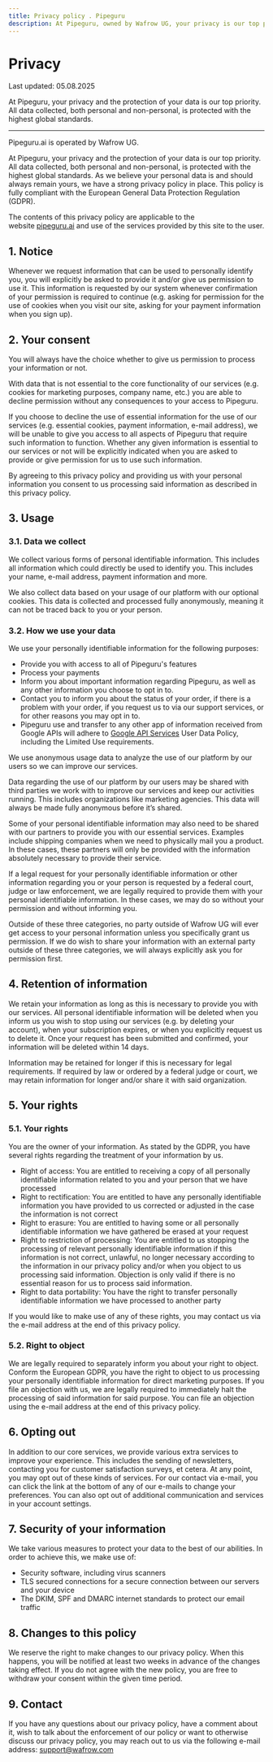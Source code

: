 ```yaml
---
title: Privacy policy . Pipeguru
description: At Pipeguru, owned by Wafrow UG, your privacy is our top priority. Our GDPR-compliant policy details what data we collect, how we protect it, and how you can exercise your rights.
---
```

# Privacy

Last updated: 05.08.2025

At Pipeguru, your privacy and the protection of your data is our top priority. All data collected, both personal and non-personal, is protected with the highest global standards.

---

Pipeguru.ai is operated by Wafrow UG.

At Pipeguru, your privacy and the protection of your data is our top priority. All data collected, both personal and non-personal, is protected with the highest global standards. As we believe your personal data is and should always remain yours, we have a strong privacy policy in place. This policy is fully compliant with the European General Data Protection Regulation (GDPR).

The contents of this privacy policy are applicable to the website [pipeguru.ai](https://pipeguru.ai/) and use of the services provided by this site to the user.

## 1. Notice

Whenever we request information that can be used to personally identify you, you will explicitly be asked to provide it and/or give us permission to use it. This information is requested by our system whenever confirmation of your permission is required to continue (e.g. asking for permission for the use of cookies when you visit our site, asking for your payment information when you sign up).

## 2. Your consent

You will always have the choice whether to give us permission to process your information or not.

With data that is not essential to the core functionality of our services (e.g. cookies for marketing purposes, company name, etc.) you are able to decline permission without any consequences to your access to Pipeguru.

If you choose to decline the use of essential information for the use of our services (e.g. essential cookies, payment information, e-mail address), we will be unable to give you access to all aspects of Pipeguru that require such information to function. Whether any given information is essential to our services or not will be explicitly indicated when you are asked to provide or give permission for us to use such information.

By agreeing to this privacy policy and providing us with your personal information you consent to us processing said information as described in this privacy policy.

## 3. Usage

### 3.1. Data we collect

We collect various forms of personal identifiable information. This includes all information which could directly be used to identify you. This includes your name, e-mail address, payment information and more.

We also collect data based on your usage of our platform with our optional cookies. This data is collected and processed fully anonymously, meaning it can not be traced back to you or your person.

### 3.2. How we use your data

We use your personally identifiable information for the following purposes:

- Provide you with access to all of Pipeguru's features
- Process your payments
- Inform you about important information regarding Pipeguru, as well as any other information you choose to opt in to.
- Contact you to inform you about the status of your order, if there is a problem with your order, if you request us to via our support services, or for other reasons you may opt in to.
- Pipeguru use and transfer to any other app of information received from Google APIs will adhere to [Google API Services](https://developers.google.com/terms/api-services-user-data-policy#additional_requirements_for_specific_api_scopes) User Data Policy, including the Limited Use requirements.

We use anonymous usage data to analyze the use of our platform by our users so we can improve our services.

Data regarding the use of our platform by our users may be shared with third parties we work with to improve our services and keep our activities running. This includes organizations like marketing agencies. This data will always be made fully anonymous before it’s shared.

Some of your personal identifiable information may also need to be shared with our partners to provide you with our essential services. Examples include shipping companies when we need to physically mail you a product. In these cases, these partners will only be provided with the information absolutely necessary to provide their service.

If a legal request for your personally identifiable information or other information regarding you or your person is requested by a federal court, judge or law enforcement, we are legally required to provide them with your personal identifiable information. In these cases, we may do so without your permission and without informing you.

Outside of these three categories, no party outside of Wafrow UG will ever get access to your personal information unless you specifically grant us permission. If we do wish to share your information with an external party outside of these three categories, we will always explicitly ask you for permission first.

## 4. Retention of information

We retain your information as long as this is necessary to provide you with our services. All personal identifiable information will be deleted when you inform us you wish to stop using our services (e.g. by deleting your account), when your subscription expires, or when you explicitly request us to delete it. Once your request has been submitted and confirmed, your information will be deleted within 14 days.

Information may be retained for longer if this is necessary for legal requirements. If required by law or ordered by a federal judge or court, we may retain information for longer and/or share it with said organization.

## 5. Your rights

### 5.1. Your rights

You are the owner of your information. As stated by the GDPR, you have several rights regarding the treatment of your information by us.

- Right of access: You are entitled to receiving a copy of all personally identifiable information related to you and your person that we have processed
- Right to rectification: You are entitled to have any personally identifiable information you have provided to us corrected or adjusted in the case the information is not correct
- Right to erasure: You are entitled to having some or all personally identifiable information we have gathered be erased at your request
- Right to restriction of processing: You are entitled to us stopping the processing of relevant personally identifiable information if this information is not correct, unlawful, no longer necessary according to the information in our privacy policy and/or when you object to us processing said information. Objection is only valid if there is no essential reason for us to process said information.
- Right to data portability: You have the right to transfer personally identifiable information we have processed to another party

If you would like to make use of any of these rights, you may contact us via the e-mail address at the end of this privacy policy.

### 5.2. Right to object

We are legally required to separately inform you about your right to object. Conform the European GDPR, you have the right to object to us processing your personally identifiable information for direct marketing purposes. If you file an objection with us, we are legally required to immediately halt the processing of said information for said purpose. You can file an objection using the e-mail address at the end of this privacy policy.

## 6. Opting out

In addition to our core services, we provide various extra services to improve your experience. This includes the sending of newsletters, contacting you for customer satisfaction surveys, et cetera. At any point, you may opt out of these kinds of services. For our contact via e-mail, you can click the link at the bottom of any of our e-mails to change your preferences. You can also opt out of additional communication and services in your account settings.

## 7. Security of your information

We take various measures to protect your data to the best of our abilities. In order to achieve this, we make use of:

- Security software, including virus scanners
- TLS secured connections for a secure connection between our servers and your device
- The DKIM, SPF and DMARC internet standards to protect our email traffic

## 8. Changes to this policy

We reserve the right to make changes to our privacy policy. When this happens, you will be notified at least two weeks in advance of the changes taking effect. If you do not agree with the new policy, you are free to withdraw your consent within the given time period.

## 9. Contact

If you have any questions about our privacy policy, have a comment about it, wish to talk about the enforcement of our policy or want to otherwise discuss our privacy policy, you may reach out to us via the following e-mail address: [support@wafrow.com](mailto:support@wafrow.com)